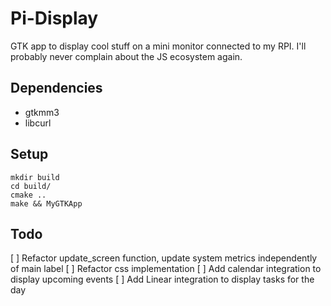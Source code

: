 # Pi-Display

GTK app to display cool stuff on a mini monitor connected to my RPI. I'll probably never complain about the JS ecosystem again.

## Dependencies
- gtkmm3
- libcurl

## Setup
```
mkdir build
cd build/
cmake ..
make && MyGTKApp
```

## Todo
[ ] Refactor update_screen function, update system metrics independently of main label
[ ] Refactor css implementation
[ ] Add calendar integration to display upcoming events
[ ] Add Linear integration to display tasks for the day